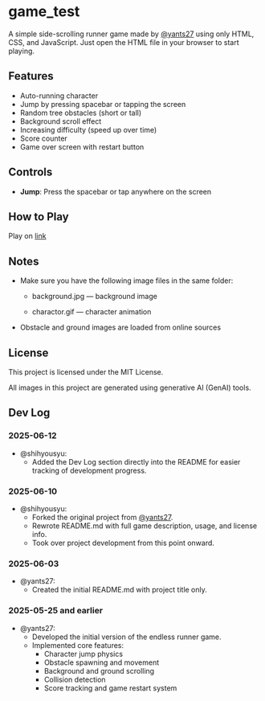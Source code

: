 # game_test

A simple side-scrolling runner game made by [@yants27](https://github.com/yants27) using only HTML, CSS, and JavaScript. Just open the HTML file in your browser to start playing.

## Features

- Auto-running character
- Jump by pressing spacebar or tapping the screen
- Random tree obstacles (short or tall)
- Background scroll effect
- Increasing difficulty (speed up over time)
- Score counter
- Game over screen with restart button

## Controls

- **Jump**: Press the spacebar or tap anywhere on the screen

## How to Play
Play on [link](https://shihyousyu.github.io/game_test/)

## Notes
* Make sure you have the following image files in the same folder:

  * background.jpg — background image

  * charactor.gif — character animation

* Obstacle and ground images are loaded from online sources

## License

This project is licensed under the MIT License.

All images in this project are generated using generative AI (GenAI) tools.

## Dev Log

### 2025-06-12
- @shihyousyu:
  - Added the Dev Log section directly into the README for easier tracking of development progress.

### 2025-06-10
- @shihyousyu:
  - Forked the original project from [@yants27](https://github.com/yants27/game_test).
  - Rewrote README.md with full game description, usage, and license info.
  - Took over project development from this point onward.

### 2025-06-03
- @yants27:
  - Created the initial README.md with project title only.

### 2025-05-25 and earlier
- @yants27:
  - Developed the initial version of the endless runner game.
  - Implemented core features:
    - Character jump physics
    - Obstacle spawning and movement
    - Background and ground scrolling
    - Collision detection
    - Score tracking and game restart system
